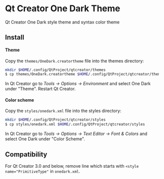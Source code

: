 # Qt Creator One Dark Theme

Qt Creator One Dark style theme and syntax color theme


## Install
#### Theme

Copy the `themes/OneDark.creatortheme` file into the themes directory:
```bash
mkdir $HOME/.config/QtProject/qtcreator/themes
$ cp themes/OneDark.creatortheme $HOME/.config/QtProject/qtcreator/themes
```

In Qt Creator go to _Tools -> Options -> Environment_ and
select One Dark under "Theme".
Restart Qt Creator.

#### Color scheme

Copy the `styles/onedark.xml` file into the styles directory:
```bash
mkdir $HOME/.config/QtProject/qtcreator/styles
$ cp styles/onedark.xml $HOME/.config/QtProject/qtcreator/styles
```

In Qt Creator go to _Tools -> Options -> Text Editor -> Font & Colors_ and
select One Dark under "Color Scheme".


## Compatibility

For Qt Creator 3.0 and below, remove line which starts with `<style name="PrimitiveType"` in `onedark.xml`.
